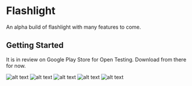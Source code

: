 # Flashlight

An alpha build of flashlight with many features to come.

## Getting Started

It is in review on Google Play Store for Open Testing. Download from there for now.

![alt text](https://github.com/ParthProLegend/FlashlightAndroidApp/blob/main/assets/1.jpg "Screenshot 1")
![alt text](https://github.com/ParthProLegend/FlashlightAndroidApp/blob/main/assets/2.jpg "Screenshot 2")
![alt text](https://github.com/ParthProLegend/FlashlightAndroidApp/blob/main/assets/3.jpg "Screenshot 3")
![alt text](https://github.com/ParthProLegend/FlashlightAndroidApp/blob/main/assets/4.jpg "Screenshot 4")
![alt text](https://github.com/ParthProLegend/FlashlightAndroidApp/blob/main/assets/5.jpg "Screenshot 5")